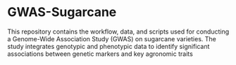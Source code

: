# GWAS-Sugarcane
This repository contains the workflow, data, and scripts used for conducting a Genome-Wide Association Study (GWAS) on sugarcane varieties. The study integrates genotypic and phenotypic data to identify significant associations between genetic markers and key agronomic traits
